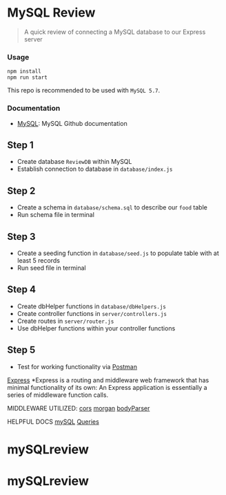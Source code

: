 # MySQL Review
> A quick review of connecting a MySQL database to our Express server

### Usage
```
npm install
npm run start
```

This repo is recommended to be used with `MySQL 5.7`.

### Documentation
* [MySQL](https://github.com/mysqljs/mysql): MySQL Github documentation

## Step 1
* Create database `ReviewDB` within MySQL
* Establish connection to database in `database/index.js`

## Step 2
* Create a schema in `database/schema.sql` to describe our `food` table
* Run schema file in terminal

## Step 3
* Create a seeding function in `database/seed.js` to populate table with at least 5 records
* Run seed file in terminal

## Step 4
* Create dbHelper functions in `database/dbHelpers.js`
* Create controller functions in `server/controllers.js`
* Create routes in `server/router.js`
* Use dbHelper functions within your controller functions

## Step 5
* Test for working functionality via [Postman](https://www.postman.com/)


[Express](https://expressjs.com/)
*Express is a routing and middleware web framework that has minimal functionality of its own: An Express application is essentially a series of middleware function calls.

MIDDLEWARE UTILIZED:
[cors](https://www.npmjs.com/package/cors)
[morgan](https://www.npmjs.com/package/morgan)
[bodyParser](https://www.npmjs.com/package/body-parser)

HELPFUL DOCS
[mySQL](https://www.npmjs.com/package/mysql)
[Queries](http://www.cheat-sheets.org/sites/sql.su/#data_manipulation)




# mySQLreview
# mySQLreview
